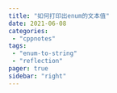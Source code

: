 ```yaml
---
title: "如何打印出enum的文本值"
date: 2021-06-08
categories:
 - "cppnotes"
tags:
 - "enum-to-string"
 - "reflection"
pager: true
sidebar: "right"
---
```

